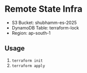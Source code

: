 # Remote State Infra

- S3 Bucket: shubhamm-es-2025
- DynamoDB Table: terraform-lock
- Region: ap-south-1

## Usage
1. `terraform init`
2. `terraform apply`

